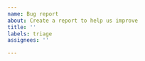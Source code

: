 ```yaml
---
name: Bug report
about: Create a report to help us improve
title: ''
labels: triage
assignees: ''

---
```


<!-- 请先使用 Discussions 获取帮助！ -->
<!-- Use Discussions for help first please! -->
